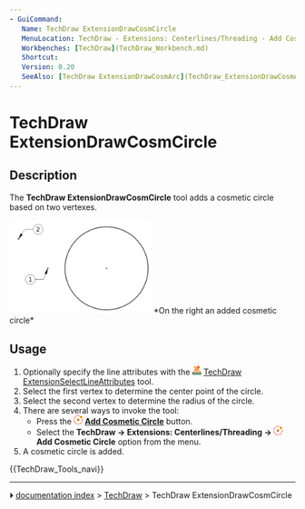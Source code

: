 ```yaml
---
- GuiCommand:
   Name: TechDraw ExtensionDrawCosmCircle
   MenuLocation: TechDraw - Extensions: Centerlines/Threading - Add Cosmetic Circle
   Workbenches: [TechDraw](TechDraw_Workbench.md)
   Shortcut: 
   Version: 0.20
   SeeAlso: [TechDraw ExtensionDrawCosmArc](TechDraw_ExtensionDrawCosmArc.md)
---
```


# TechDraw ExtensionDrawCosmCircle

## Description

The **TechDraw ExtensionDrawCosmCircle** tool adds a cosmetic circle based on two vertexes.

 <img alt="" src=images/TechDraw_ExtensionDrawCosmCircleExample.png  style="width:250px;">  
*On the right an added cosmetic circle*

## Usage

1.  Optionally specify the line attributes with the <img alt="" src=images/TechDraw_ExtensionSelectLineAttributes.svg  style="width:16px;"> [TechDraw ExtensionSelectLineAttributes](TechDraw_ExtensionSelectLineAttributes.md) tool.
2.  Select the first vertex to determine the center point of the circle.
3.  Select the second vertex to determine the radius of the circle.
4.  There are several ways to invoke the tool:
    -   Press the **<img src="images/TechDraw_ExtensionDrawCosmCircle.svg" width=16px> [Add Cosmetic Circle](TechDraw_ExtensionDrawCosmCircle.md)** button.
    -   Select the **TechDraw → Extensions: Centerlines/Threading → <img src="images/TechDraw_ExtensionDrawCosmCircle.svg" width=16px> Add Cosmetic Circle** option from the menu.
5.  A cosmetic circle is added.




 {{TechDraw_Tools_navi}}



---
⏵ [documentation index](../README.md) > [TechDraw](TechDraw_Workbench.md) > TechDraw ExtensionDrawCosmCircle
